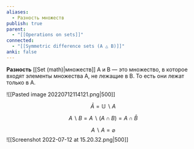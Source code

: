 ```yaml
---
aliases:
  - Разность множеств
publish: true
parent:
  - "[[Operations on sets]]"
connected:
  - "[[Symmetric difference sets (A △ B)]]"
anki: false
---
```




**Разность** [[Set (math)|множеств]] A и B — это множество, в которое входят элементы множества A, не лежащие в B. То есть они лежат только в A.

![[Pasted image 20220712114121.png|500]]


$$\bar{A} = \mathbb{U} ∖ A$$

$$ A ∖ B = A ∖ (A \cap B) = A \cap \bar{B}$$

$$A ∖ A = \varnothing$$
![[Screenshot 2022-07-12 at 15.20.32.png|500]]

